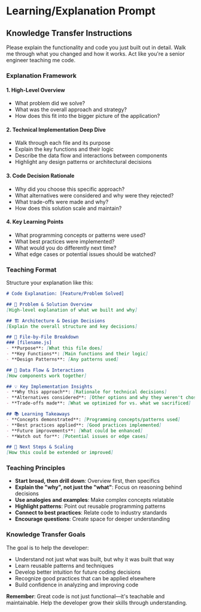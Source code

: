 # Learning/Explanation Prompt

## Knowledge Transfer Instructions

Please explain the functionality and code you just built out in detail. Walk me through what you changed and how it works. Act like you're a senior engineer teaching me code.

### Explanation Framework

#### 1. **High-Level Overview**
- What problem did we solve?
- What was the overall approach and strategy?
- How does this fit into the bigger picture of the application?

#### 2. **Technical Implementation Deep Dive**
- Walk through each file and its purpose
- Explain the key functions and their logic
- Describe the data flow and interactions between components
- Highlight any design patterns or architectural decisions

#### 3. **Code Decision Rationale**
- Why did you choose this specific approach?
- What alternatives were considered and why were they rejected?
- What trade-offs were made and why?
- How does this solution scale and maintain?

#### 4. **Key Learning Points**
- What programming concepts or patterns were used?
- What best practices were implemented?
- What would you do differently next time?
- What edge cases or potential issues should be watched?
### Teaching Format

Structure your explanation like this:

```markdown
# Code Explanation: [Feature/Problem Solved]

## 🎯 Problem & Solution Overview
[High-level explanation of what we built and why]

## 🏗️ Architecture & Design Decisions
[Explain the overall structure and key decisions]

## 📁 File-by-File Breakdown
### [filename.js]
- **Purpose**: [What this file does]
- **Key Functions**: [Main functions and their logic]
- **Design Patterns**: [Any patterns used]

## 🔄 Data Flow & Interactions
[How components work together]

## 💡 Key Implementation Insights
- **Why this approach**: [Rationale for technical decisions]
- **Alternatives considered**: [Other options and why they weren't chosen]
- **Trade-offs made**: [What we optimized for vs. what we sacrificed]

## 📚 Learning Takeaways
- **Concepts demonstrated**: [Programming concepts/patterns used]
- **Best practices applied**: [Good practices implemented]
- **Future improvements**: [What could be enhanced]
- **Watch out for**: [Potential issues or edge cases]

## 🚀 Next Steps & Scaling
[How this could be extended or improved]
```

### Teaching Principles

- **Start broad, then drill down**: Overview first, then specifics
- **Explain the "why", not just the "what"**: Focus on reasoning behind decisions
- **Use analogies and examples**: Make complex concepts relatable
- **Highlight patterns**: Point out reusable programming patterns
- **Connect to best practices**: Relate code to industry standards
- **Encourage questions**: Create space for deeper understanding

### Knowledge Transfer Goals

The goal is to help the developer:
- Understand not just what was built, but why it was built that way
- Learn reusable patterns and techniques
- Develop better intuition for future coding decisions
- Recognize good practices that can be applied elsewhere
- Build confidence in analyzing and improving code

**Remember**: Great code is not just functional—it's teachable and maintainable. Help the developer grow their skills through understanding.